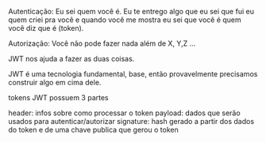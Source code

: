 Autenticação: Eu sei quem você é.
Eu te entrego algo que eu sei que fui eu quem criei pra você e quando você me
mostra eu sei que você é quem você diz que é (token).

Autorização: Você não pode fazer nada além de X, Y,Z ...


JWT nos ajuda a fazer as duas coisas.

JWT é uma tecnologia fundamental, base, então provavelmente precisamos construir
algo em cima dele.

tokens JWT possuem 3 partes

header: infos sobre como processar o token 
payload: dados que serão usados para autenticar/autorizar
signature: hash gerado a partir dos dados do token e de uma chave publica que gerou o token 
